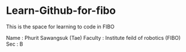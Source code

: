 # Learn-Github-for-fibo
This is the space for learning to code in FIBO

Name : Phurit Sawangsuk (Tae)
Faculty : Institute feild of robotics (FIBO)
Sec : B
